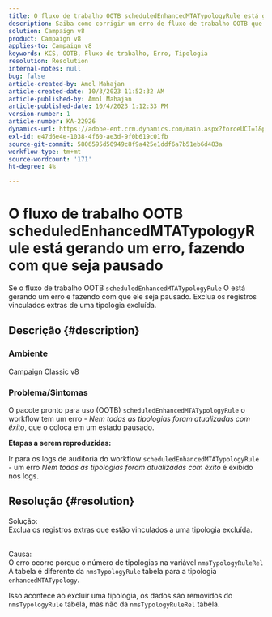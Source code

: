 ```yaml
---
title: O fluxo de trabalho OOTB scheduledEnhancedMTATypologyRule está gerando um erro, fazendo com que seja pausado
description: Saiba como corrigir um erro de fluxo de trabalho OOTB que causa pausa. Remover registros vinculados extras de uma tipologia excluída.
solution: Campaign v8
product: Campaign v8
applies-to: Campaign v8
keywords: KCS, OOTB, Fluxo de trabalho, Erro, Tipologia
resolution: Resolution
internal-notes: null
bug: false
article-created-by: Amol Mahajan
article-created-date: 10/3/2023 11:52:32 AM
article-published-by: Amol Mahajan
article-published-date: 10/4/2023 1:12:33 PM
version-number: 1
article-number: KA-22926
dynamics-url: https://adobe-ent.crm.dynamics.com/main.aspx?forceUCI=1&pagetype=entityrecord&etn=knowledgearticle&id=744d794f-e361-ee11-be6e-6045bd006079
exl-id: e47d6e4e-1038-4f60-ae3d-9f0b619c01fb
source-git-commit: 5806595d50949c8f9a425e1ddf6a7b51eb6d483a
workflow-type: tm+mt
source-wordcount: '171'
ht-degree: 4%

---
```


# O fluxo de trabalho OOTB scheduledEnhancedMTATypologyRule está gerando um erro, fazendo com que seja pausado


Se o fluxo de trabalho OOTB `scheduledEnhancedMTATypologyRule` O está gerando um erro e fazendo com que ele seja pausado. Exclua os registros vinculados extras de uma tipologia excluída.

## Descrição {#description}


### <b>Ambiente</b>

Campaign Classic v8



### <b>Problema/Sintomas</b>

O pacote pronto para uso (OOTB) `scheduledEnhancedMTATypologyRule` o workflow tem um erro - *Nem todas as tipologias foram atualizadas com êxito*, que o coloca em um estado pausado.

<b>Etapas a serem reproduzidas:</b>

Ir para os logs de auditoria do workflow `scheduledEnhancedMTATypologyRule` - um erro *Nem todas as tipologias foram atualizadas com êxito* é exibido nos logs.


## Resolução {#resolution}

Solução:<br>
Exclua os registros extras que estão vinculados a uma tipologia excluída.


<br>Causa:<br>
O erro ocorre porque o número de tipologias na variável `nmsTypologyRuleRel` A tabela é diferente da `nmsTypologyRule` tabela para a tipologia `enhancedMTATypology`.

Isso acontece ao excluir uma tipologia, os dados são removidos do `nmsTypologyRule` tabela, mas não da `nmsTypologyRuleRel` tabela.
